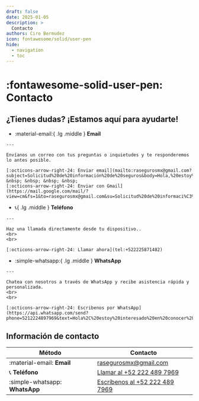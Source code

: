 ```yaml
---
draft: false
date: 2025-01-05
description: >
  Contacto
authors: Ciro Bermudez
icon: fontawesome/solid/user-pen
hide: 
  - navigation
  - toc
---
```


# :fontawesome-solid-user-pen: Contacto

## ¿Tienes dudas? ¡Estamos aquí para ayudarte!

<div class="grid cards" markdown>

-    :material-email:{ .lg .middle } __Email__

    ---

    Envíanos un correo con tus preguntas o inquietudes y te responderemos lo antes posible.

    [:octicons-arrow-right-24: Enviar email](mailto:rasegurosmx@gmail.com?subject=Solicitud%20de%20información%20de%20seguros&body=Hola,%20estoy%20interesado%20en%20conocer%20más%20sobre%20las%20opciones%20de%20seguro.%20Agradecería%20su%20respuesta.%20Saludos.) &nbsp; &nbsp; &nbsp; &nbsp;
    [:octicons-arrow-right-24: Enviar con Gmail](https://mail.google.com/mail/?view=cm&fs=1&to=rasegurosmx@gmail.com&su=Solicitud%20de%20informaci%C3%B3n%20de%20seguros&body=Hola,%20estoy%20interesado%20en%20conocer%20m%C3%A1s%20sobre%20las%20opciones%20de%20seguro.%20Agradecer%C3%ADa%20su%20respuesta.%20Saludos.)

-    :telephone_receiver:{ .lg .middle } __Teléfono__

    ---

    Haz una llamada directamente desde tu dispositivo..
    <br>
    <br>

    [:octicons-arrow-right-24: Llamar ahora](tel:+522225871482)

-    :simple-whatsapp:{ .lg .middle } __WhatsApp__

    ---

    Chatea con nosotros a través de WhatsApp y recibe asistencia rápida y personalizada.
    <br>
    <br>

    [:octicons-arrow-right-24: Escribenos por WhatsApp](https://api.whatsapp.com/send?phone=5212224897969&text=Hola%2C%20estoy%20interesado%20en%20conocer%20m%C3%A1s%20sobre%20las%20opciones%20de%20seguro.%20Agradecer%C3%ADa%20su%20respuesta.%20Saludos.)

</div>

## Información de contacto

| Método                            | Contacto                                                                                                                                                                                                                                          |
| --------------------------------- | ------------------------------------------------------------------------------------------------------------------------------------------------------------------------------------------------------------------------------------------------- |
| :material-email: **Email**        | [rasegurosmx@gmail.com](mailto:rasegurosmx@gmail.com?subject=Solicitud%20de%20información%20de%20seguros&body=Hola,%20estoy%20interesado%20en%20conocer%20más%20sobre%20las%20opciones%20de%20seguro.%20Agradecería%20su%20respuesta.%20Saludos.) |
| :telephone_receiver: **Teléfono** | [Llamar al +52 222 489 7969](tel:+522224897969)                                                                                                                                                                                                   |
| :simple-whatsapp: **WhatsApp**    | [Escríbenos al +52 222 489 7969](https://api.whatsapp.com/send?phone=5212224897969&text=Hola%2C%20estoy%20interesado%20en%20conocer%20m%C3%A1s%20sobre%20las%20opciones%20de%20seguro.%20Agradecer%C3%ADa%20su%20respuesta.%20Saludos.)           |
